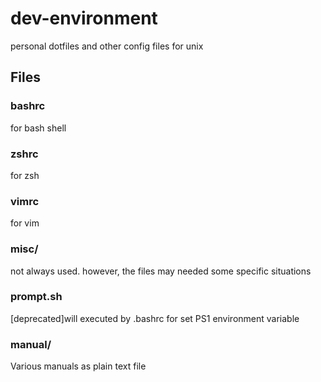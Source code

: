 dev-environment
===============
personal dotfiles and other config files for unix

Files
-----

### bashrc
for bash shell

### zshrc
for zsh

### vimrc
for vim

### misc/
not always used. however, the files may needed some specific situations

### prompt.sh
[deprecated]will executed by .bashrc for set PS1 environment variable

### manual/
Various manuals as plain text file
